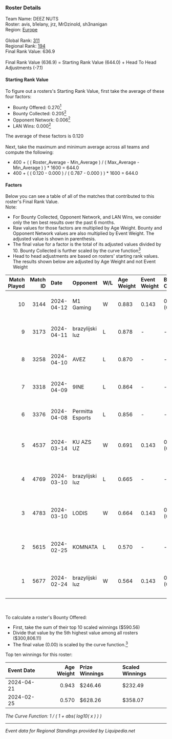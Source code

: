 ### Roster Details<br />
Team Name: DEEZ NUTS<br />
Roster: avis, b1elany, jrz, MrDzinold, sh3nanigan<br />
Region: [Europe]( ../standings_europe.md)<br />
<br />
Global Rank: [311](../standings_global.md)<br />
Regional Rank: [194]( ../standings_europe.md)<br />
Final Rank Value:  636.9<br />
<br />
Final Rank Value (636.9) = Starting Rank Value (644.0) + Head To Head Adjustments (-7.1)<br />

#### Starting Rank Value<br />
To figure out a rosters's Starting Rank Value, first take the average of these four factors:<br />
- Bounty Offered: 0.270[<sup>1</sup>](#table2)
- Bounty Collected: 0.205[<sup>2</sup>](#table1)
- Opponent Network: 0.006[<sup>2</sup>](#table1)
- LAN Wins: 0.000[<sup>2</sup>](#table1)

The average of these factors is 0.120<br />
<br />
Next, take the maximum and minimum average across all teams and compute the following:<br />
- 400 + ( ( Roster_Average - Min_Average ) / ( Max_Average - Min_Average ) ) * 1600 = 644.0
- 400 + ( ( 0.120 - 0.000 ) / ( 0.787 - 0.000 ) ) * 1600 = 644.0


#### Factors<br />
Below you can see a table of all of the matches that contributed to this roster's Final Rank Value.<br />
Note:<br />

- For Bounty Collected, Opponent Network, and LAN Wins, we consider only the ten best results over the past 6 months.
- Raw values for those factors are multiplied by Age Weight. Bounty and Opponent Network values are also multiplied by Event Weight. The adjusted value is shown in parenthesis.
- The final value for a factor is the total of its adjusted values divided by 10. Bounty Collected is further scaled by the curve function[<sup>3</sup>](#curveFunction)
- Head to head adjustments are based on rosters' starting rank values. The results shown below are adjusted by Age Weight and not Event Weight
<span id="table1"></span><br />


| Match Played | Match ID | Date       | Opponent         | W/L | Age Weight | Event Weight | Bounty Collected | Opponent Network | LAN Wins  | H2H Adj. | Roster                                    |
| -: | -: | :- | :- | :- | :- | :- | :- | :- | :- | -: | :- |
|           10 |     3144 | 2024-04-12 | M1 Gaming        | W   | 0.883      | 0.143        | 0.001 (0.000)    | 0.024 (0.003)    | 0 (0.000) |    13.58 | avis, b1elany, jrz, MrDzinold, sh3nanigan |
|            9 |     3173 | 2024-04-11 | brazylijski luz  | L   | 0.878      | -            | -                | -                | -         |    -7.59 | avis, b1elany, jrz, MrDzinold, sh3nanigan |
|            8 |     3258 | 2024-04-10 | AVEZ             | L   | 0.870      | -            | -                | -                | -         |    -6.90 | avis, b1elany, jrz, MrDzinold, sh3nanigan |
|            7 |     3318 | 2024-04-09 | 9INE             | L   | 0.864      | -            | -                | -                | -         |   -12.32 | avis, b1elany, jrz, MrDzinold, sh3nanigan |
|            6 |     3376 | 2024-04-08 | Permitta Esports | L   | 0.856      | -            | -                | -                | -         |    -4.55 | avis, b1elany, jrz, MrDzinold, sh3nanigan |
|            5 |     4537 | 2024-03-14 | KU AZS UZ        | W   | 0.691      | 0.143        | 0.000 (0.000)    | 0.018 (0.002)    | 0 (0.000) |     4.36 | avis, b1elany, ewrzyn, sh3nanigan, zaNNN  |
|            4 |     4769 | 2024-03-10 | brazylijski luz  | L   | 0.665      | -            | -                | -                | -         |    -6.93 | avis, b1elany, ewrzyn, sh3nanigan, zaNNN  |
|            3 |     4783 | 2024-03-10 | LODIS            | W   | 0.664      | 0.143        | 0.001 (0.000)    | 0.140 (0.013)    | 0 (0.000) |     9.25 | avis, b1elany, ewrzyn, sh3nanigan, zaNNN  |
|            2 |     5615 | 2024-02-25 | KOMNATA          | L   | 0.570      | -            | -                | -                | -         |    -8.50 | avis, b1elany, kRaSnaL, sh3nanigan, zaNNN |
|            1 |     5677 | 2024-02-24 | brazylijski luz  | W   | 0.564      | 0.143        | 0.013 (0.001)    | 0.514 (0.041)    | 0 (0.000) |    12.47 | avis, b1elany, kRaSnaL, sh3nanigan, zaNNN |

<br />
<span id="table2"></span><br />
To calculate a roster's Bounty Offered:<br />

- First, take the sum of their top 10 scaled winnings ($590.56)
- Divide that value by the 5th highest value among all rosters ($300,806.11)
- The final value (0.00) is scaled by the curve function.[<sup>3</sup>](#curveFunction)

Top ten winnings for this roster:<br />

| Event Date | Age Weight | Prize Winnings | Scaled Winnings |
| :- | -: | :- | :- |
| 2024-04-21 |      0.943 | $246.46        | $232.49         |
| 2024-02-25 |      0.570 | $628.26        | $358.07         |


<span id="curveFunction"></span>_The Curve Function: 1 / ( 1 + abs( log10( x ) ) )_<br />

---
_Event data for Regional Standings provided by Liquipedia.net_<br />
